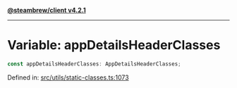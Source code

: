 [**@steambrew/client v4.2.1**](../README.md)

***

# Variable: appDetailsHeaderClasses

```ts
const appDetailsHeaderClasses: AppDetailsHeaderClasses;
```

Defined in: [src/utils/static-classes.ts:1073](https://github.com/shdwmtr/plugutil/blob/b52230e3bd417b9353d983856323dee8a90c4f70/client/src/utils/static-classes.ts#L1073)
